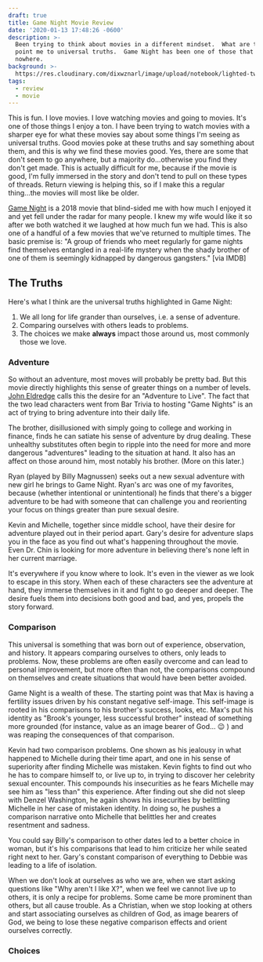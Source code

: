 ```yaml
---
draft: true
title: Game Night Movie Review
date: '2020-01-13 17:48:26 -0600'
description: >-
  Been trying to think about movies in a different mindset.  What are the elements that
  point me to universal truths.  Game Night has been one of those that can come out of
  nowhere.
background: >-
  https://res.cloudinary.com/dixwznarl/image/upload/notebook/lighted-twenty-jontyson.jpg
tags:
  - review
  - movie
---
```


This is fun.  I love movies.  I love watching movies and going to movies.  It's one of those things I enjoy a ton.  I have been trying to watch movies with a sharper eye for what these movies say about some things I'm seeing as universal truths.  Good movies poke at these truths and say something about them, and this is why we find these movies good.  Yes, there are some that don't seem to go anywhere, but a majority do...otherwise you find they don't get made.  This is actually difficult for me, because if the movie is good, I'm fully immersed in the story and don't tend to pull on these types of threads.  Return viewing is helping this, so if I make this a regular thing...the movies will most like be older.

[Game Night](https://www.imdb.com/title/tt2704998/) is a 2018 movie that blind-sided me with how much I enjoyed it and yet fell under the radar for many people.  I knew my wife would like it so after we both watched it we laughed at how much fun we had.  This is also one of a handful of a few movies that we've returned to multiple times.  The basic premise is: "A group of friends who meet regularly for game nights find themselves entangled in a real-life mystery when the shady brother of one of them is seemingly kidnapped by dangerous gangsters." [via IMDB]

## The Truths

Here's what I think are the universal truths highlighted in Game Night:

1. We all long for life grander than ourselves, i.e. a sense of adventure.
2. Comparing ourselves with others leads to problems.
3. The choices we make **always** impact those around us, most commonly those we love.

### Adventure

So without an adventure, most moves will probably be pretty bad.  But this movie directly highlights this sense of greater things on a number of levels.  [John Eldredge](https://www.ransomedheart.com/about-us) calls this the desire for an "Adventure to Live".  The fact that the two lead characters went from Bar Trivia to hosting "Game Nights" is an act of trying to bring adventure into their daily life.  

The brother, disillusioned with simply going to college and working in finance, finds he can satiate his sense of adventure by drug dealing.  These unhealthy substitutes often begin to ripple into the need for more and more dangerous "adventures" leading to the situation at hand.  It also has an affect on those around him, most notably his brother. (More on this later.)

Ryan (played by Billy Magnussen) seeks out a new sexual adventure with new girl he brings to Game Night.  Ryan's arc was one of my favorites, because (whether intentional or unintentional) he finds that there's a bigger adventure to be had with someone that can challenge you and reorienting your focus on things greater than pure sexual desire.

Kevin and Michelle, together since middle school, have their desire for adventure played out in their period apart.  Gary's desire for adventure slaps you in the face as you find out what's happening throughout the movie.  Even Dr. Chin is looking for more adventure in believing there's none left in her current marriage.

It's everywhere if you know where to look.  It's even in the viewer as we look to escape in this story.  When each of these characters see the adventure at hand, they immerse themselves in it and fight to go deeper and deeper.  The desire fuels them into decisions both good and bad, and yes, propels the story forward.

### Comparison

This universal is something that was born out of experience, observation, and history.  It appears comparing ourselves to others, only leads to problems.  Now, these problems are often easily overcome and can lead to personal improvement, but more often than not, the comparisons compound on themselves and create situations that would have been better avoided.

Game Night is a wealth of these.  The starting point was that Max is having a fertility issues driven by his constant negative self-image.  This self-image is rooted in his comparisons to his brother's success, looks, etc.  Max's put his identity as "Brook's younger, less successful brother" instead of something more grounded (for instance, value as an image bearer of God... :wink: ) and was reaping the consequences of that comparison.

Kevin had two comparison problems. One shown as his jealousy in what happened to Michelle during their time apart, and one in his sense of superiority after finding Michelle was mistaken.  Kevin fights to find out who he has to compare himself to, or live up to, in trying to discover her celebrity sexual encounter.  This compounds his insecurities as he fears Michelle may see him as "less than" this experience.  After finding out she did not sleep with Denzel Washington, he again shows his insecurities by belittling Michelle in her case of mistaken identity.  In doing so, he pushes a comparison narrative onto Michelle that belittles her and creates resentment and sadness.

You could say Billy's comparison to other dates led to a better choice in woman, but it's his comparisons that lead to him criticize her while seated right next to her.  Gary's constant comparison of everything to Debbie was leading to a life of isolation.  

When we don't look at ourselves as who we are, when we start asking questions like "Why aren't I like X?", when we feel we cannot live up to others, it is only a recipe for problems.  Some came be more prominent than others, but all cause trouble.  As a Christian, when we stop looking at others and start associating ourselves as children of God, as image bearers of God, we being to lose these negative comparison effects and orient ourselves correctly.

### Choices


